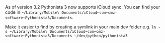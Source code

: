 As of version 3.2 Pythonista 3 now supports iCloud sync. You can find your code in 
`~/Library/Mobile\ Documents/iCloud~com~omz-software~Pythonista3/Documents`. 

Make it easier to find by creating a symlink in your main dev folder e.g. `ln -s ~/Library/Mobile\ Documents/iCloud~com~omz-software~Pythonista3/Documents ~/dev/python/pythonista3`